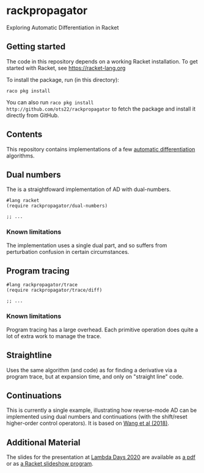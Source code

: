# rackpropagator
Exploring Automatic Differentiation in Racket

## Getting started

The code in this repository depends on a working Racket installation.
To get started with Racket, see https://racket-lang.org

To install the package, run (in this directory):

`raco pkg install`

You can also run
`raco pkg install http://github.com/ots22/rackpropagator`
to fetch the package and install it directly from GitHub.

## Contents

This repository contains implementations of a few [automatic
differentiation](https://en.wikipedia.org/wiki/Automatic_differentiation)
algorithms.

## Dual numbers

The is a straightfoward implementation of AD with dual-numbers.

```racket
#lang racket
(require rackpropagator/dual-numbers)

;; ...
```

### Known limitations
The implementation uses a single dual part, and so suffers from
perturbation confusion in certain circumstances.


## Program tracing

```racket
#lang rackpropagator/trace
(require rackpropagator/trace/diff)

;; ...
```

### Known limitations

Program tracing has a large overhead. Each primitive operation does
quite a lot of extra work to manage the trace.

## Straightline

Uses the same algorithm (and code) as for finding a derivative via a
program trace, but at expansion time, and only on "straight line"
code.

## Continuations

This is currently a single example, illustrating how reverse-mode AD
can be implemented using dual numbers and continuations (with the
shift/reset higher-order control operators).  It is based on [Wang et
al (2018)](https://arxiv.org/abs/1803.10228).


## Additional Material

The slides for the presentation at
[Lambda Days 2020](https://www.lambdadays.org/lambdadays2020)
are available as
[a pdf](https://github.com/ots22/rackpropagator/tree/master/talk/slides-lambda-days.pdf)
or as
[a Racket slideshow program](https://github.com/ots22/rackpropagator/tree/master/talk/slides-lambda-days.rkt).
